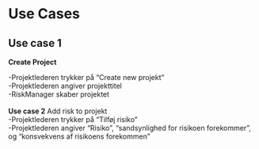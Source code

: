 # Use Cases

## Use case 1 
**Create Project** 

-Projektlederen trykker på “Create new projekt”<br/>
-Projektlederen angiver projekttitel<br/>
-RiskManager skaber projektet<br/>
<br/>
**Use case 2**
Add risk to projekt<br/>
-Projektlederen trykker på “Tilføj risiko” <br/>
-Projektlederen angiver “Risiko”, “sandsynlighed for risikoen forekommer”, og “konsvekvens af risikoens forekommen”<br/>
